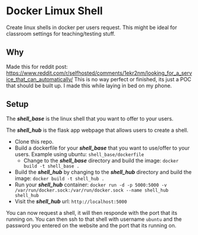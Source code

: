 # Docker Limux Shell
Create linux shells in docker per users request. This might be ideal for classroom settings for teaching/testing stuff. 

## Why
Made this for reddit post: https://www.reddit.com/r/selfhosted/comments/1ekr2nm/looking_for_a_service_that_can_automatically/
This is no way perfect or finished, its just a POC that should be built up. I made this while laying in bed on my phone. 

## Setup
The ***shell_base*** is the linux shell that you want to offer to your users. 

The ***shell_hub*** is the flask app webpage that allows users to create a shell. 


- Clone this repo.
- Build a dockerfile for your ***shell_base*** that you want to use/offer to your users. Example using ubuntu: `shell_base/dockerfile`
  - Change to the ***shell_base*** directory and build the image: `docker build -t shell_base .`
- Build the ***shell_hub*** by changing to the ***shell_hub*** directory and build the image: `docker build -t shell_hub .`
- Run your ***shell_hub*** container: `docker run -d -p 5000:5000 -v /var/run/docker.sock:/var/run/docker.sock --name shell_hub shell_hub`
- Visit the ***shell_hub*** url: `http://localhost:5000`

You can now request a shell, it will then responde with the port that its running on. You can then ssh to that shell with username `ubuntu` and the password you entered on the website and the port that its running on. 
